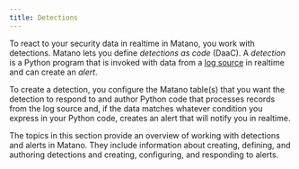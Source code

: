 ```yaml
---
title: Detections
---
```


To react to your security data in realtime in Matano, you work with detections. Matano lets you define _detections as code_ (DaaC). A _detection_ is a Python program that is invoked with data from a [log source](../log-sources/index.md) in realtime and can create an _alert_.

To create a detection, you configure the Matano table(s) that you want the detection to respond to and author Python code that processes records from the log source and, if the data matches whatever condition you express in your Python code, creates an alert that will notify you in realtime.

The topics in this section provide an overview of working with detections and alerts in Matano. They include information about creating, defining, and authoring detections and creating, configuring, and responding to alerts.
